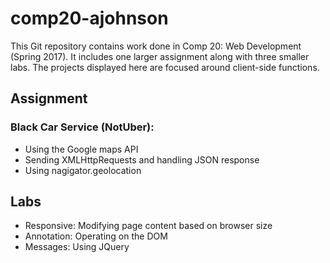# comp20-ajohnson
This Git repository contains work done in Comp 20: Web Development (Spring 2017). It includes one larger assignment along with three smaller labs. The projects displayed here are focused around client-side functions.

## Assignment
### Black Car Service (NotUber):
* Using the Google maps API
* Sending XMLHttpRequests and handling JSON response
* Using nagigator.geolocation


## Labs
* Responsive: Modifying page content based on browser size
* Annotation: Operating on the DOM
* Messages: Using JQuery
